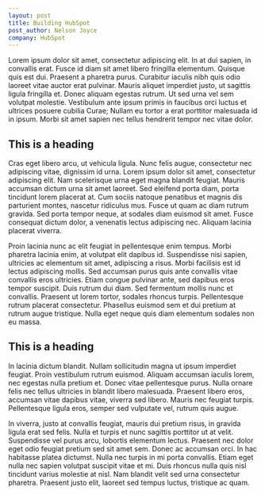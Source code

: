 ```yaml
---
layout: post
title: Building HubSpot
post_author: Nelson Joyce
company: HubSpot
---
```


Lorem ipsum dolor sit amet, consectetur adipiscing elit. In at dui sapien, in convallis erat. Fusce id diam sit amet libero fringilla elementum. Quisque quis est dui. Praesent a pharetra purus. Curabitur iaculis nibh quis odio laoreet vitae auctor erat pulvinar. Mauris aliquet imperdiet justo, ut sagittis ligula fringilla et. Donec aliquam egestas rutrum. Ut sed urna vel sem volutpat molestie. Vestibulum ante ipsum primis in faucibus orci luctus et ultrices posuere cubilia Curae; Nullam eu tortor a erat porttitor malesuada id in ipsum. Morbi sit amet sapien nec tellus hendrerit tempor nec vitae dolor.

## This is a heading

Cras eget libero arcu, ut vehicula ligula. Nunc felis augue, consectetur nec adipiscing vitae, dignissim id urna. Lorem ipsum dolor sit amet, consectetur adipiscing elit. Nam scelerisque urna eget magna blandit feugiat. Mauris accumsan dictum urna sit amet laoreet. Sed eleifend porta diam, porta tincidunt lorem placerat at. Cum sociis natoque penatibus et magnis dis parturient montes, nascetur ridiculus mus. Fusce ut quam ac diam rutrum gravida. Sed porta tempor neque, at sodales diam euismod sit amet. Fusce consequat dictum dolor, a venenatis lectus adipiscing nec. Aliquam lacinia placerat viverra.

Proin lacinia nunc ac elit feugiat in pellentesque enim tempus. Morbi pharetra lacinia enim, at volutpat elit dapibus id. Suspendisse nisi sapien, ultricies ac elementum sit amet, adipiscing a risus. Morbi facilisis est id lectus adipiscing mollis. Sed accumsan purus quis ante convallis vitae convallis eros ultricies. Etiam congue pulvinar ante, sed dapibus eros tempor suscipit. Duis rutrum dui diam. Sed fermentum mollis nunc et convallis. Praesent ut lorem tortor, sodales rhoncus turpis. Pellentesque rutrum placerat consectetur. Phasellus euismod sem et dui pretium at rutrum augue tristique. Nulla eget neque quis diam elementum sodales non eu massa.

## This is a heading

In lacinia dictum blandit. Nullam sollicitudin magna ut ipsum imperdiet feugiat. Proin vestibulum rutrum euismod. Aliquam accumsan iaculis lorem, nec egestas nulla pretium et. Donec vitae pellentesque purus. Nulla ornare felis nec tellus ultricies in blandit libero malesuada. Praesent libero eros, accumsan vitae dapibus vitae, viverra sed libero. Mauris nec feugiat turpis. Pellentesque ligula eros, semper sed vulputate vel, rutrum quis augue.

In viverra, justo at convallis feugiat, mauris dui pretium risus, in gravida ligula erat sed felis. Nulla et turpis et nunc sagittis porttitor ut at velit. Suspendisse vel purus arcu, lobortis elementum lectus. Praesent nec dolor eget odio feugiat pretium sed sit amet sem. Donec ac accumsan orci. In hac habitasse platea dictumst. Nulla nec turpis in mi porta convallis. Etiam eget nulla nec sapien volutpat suscipit vitae et mi. Duis rhoncus nulla quis nisl tincidunt varius molestie at nisl. Nam blandit velit sed urna consectetur pharetra. Praesent justo elit, laoreet sed tempus luctus, tristique ac quam.
